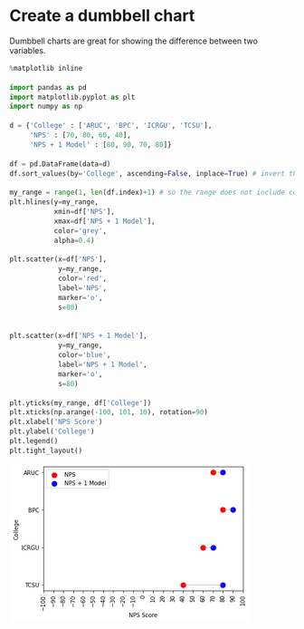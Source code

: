 # Create a dumbbell chart

Dumbbell charts are great for showing the difference between two variables.

```python
%matplotlib inline

import pandas as pd
import matplotlib.pyplot as plt
import numpy as np

d = {'College' : ['ARUC', 'BPC', 'ICRGU', 'TCSU'],
     'NPS' : [70, 80, 60, 40],
     'NPS + 1 Model' : [80, 90, 70, 80]}

df = pd.DataFrame(data=d)
df.sort_values(by='College', ascending=False, inplace=True) # invert the y axis

my_range = range(1, len(df.index)+1) # so the range does not include column header
plt.hlines(y=my_range, 
           xmin=df['NPS'],
           xmax=df['NPS + 1 Model'],
           color='grey',
           alpha=0.4)

plt.scatter(x=df['NPS'], 
            y=my_range, 
            color='red', 
            label='NPS',
            marker='o',
            s=80)


plt.scatter(x=df['NPS + 1 Model'], 
            y=my_range, 
            color='blue', 
            label='NPS + 1 Model',
            marker='o',
            s=80)

plt.yticks(my_range, df['College'])
plt.xticks(np.arange(-100, 101, 10), rotation=90)
plt.xlabel('NPS Score')
plt.ylabel('College')
plt.legend()
plt.tight_layout()
```

![matplotlib scatter chart](/graph_examples/matplotlib_scatter.png)
